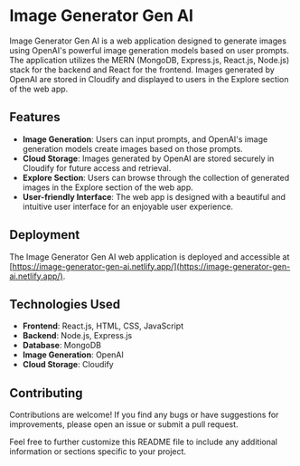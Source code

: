 # Image Generator Gen AI

Image Generator Gen AI is a web application designed to generate images using OpenAI's powerful image generation models based on user prompts. The application utilizes the MERN (MongoDB, Express.js, React.js, Node.js) stack for the backend and React for the frontend. Images generated by OpenAI are stored in Cloudify and displayed to users in the Explore section of the web app.

## Features

- **Image Generation**: Users can input prompts, and OpenAI's image generation models create images based on those prompts.
- **Cloud Storage**: Images generated by OpenAI are stored securely in Cloudify for future access and retrieval.
- **Explore Section**: Users can browse through the collection of generated images in the Explore section of the web app.
- **User-friendly Interface**: The web app is designed with a beautiful and intuitive user interface for an enjoyable user experience.

## Deployment

The Image Generator Gen AI web application is deployed and accessible at [https://image-generator-gen-ai.netlify.app/](https://image-generator-gen-ai.netlify.app/).

## Technologies Used

- **Frontend**: React.js, HTML, CSS, JavaScript
- **Backend**: Node.js, Express.js
- **Database**: MongoDB
- **Image Generation**: OpenAI
- **Cloud Storage**: Cloudify

## Contributing

Contributions are welcome! If you find any bugs or have suggestions for improvements, please open an issue or submit a pull request.

Feel free to further customize this README file to include any additional information or sections specific to your project.
